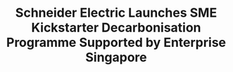 ---
layout: post
title: "Schneider Electric Launches SME Kickstarter Decarbonisation Programme Supported by Enterprise Singapore"
file_url: https://www.enterprisesg.gov.sg/media-centre/media-releases/2022/august/mr04422_schneider-electric-launches-sme-kickstarter-decarbonisation-programme-supported-by-enterprise-singapore
---